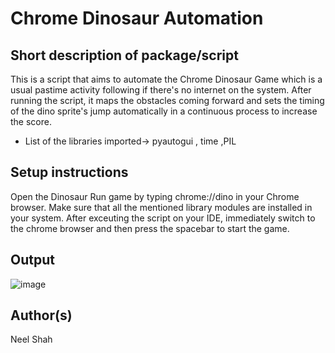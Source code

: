 # Chrome Dinosaur Automation

## Short description of package/script

This is a script that aims to automate the Chrome Dinosaur Game which is a usual pastime activity following if there's no internet on the system. After running the script, it maps the obstacles coming forward and sets the timing of the dino sprite's jump automatically in a continuous process to increase the score.
- List of the libraries imported-> pyautogui , time  ,PIL

## Setup instructions
Open the Dinosaur Run game by typing chrome://dino in your Chrome browser. Make sure that all the mentioned library modules are installed in your system. 
After exceuting the script on your IDE, immediately switch to the chrome browser and then press  the spacebar to start the game.

## Output
![image](Images/image.png)


## Author(s)

Neel Shah
